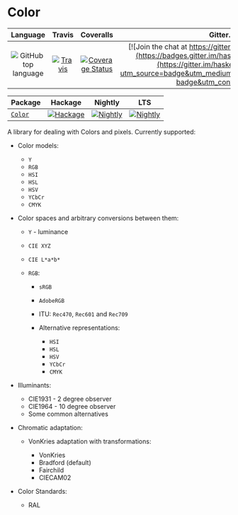 # Color

| Language | Travis | Coveralls |Gitter.im |
|:--------:|:------:|:---------:|:--------:|
| ![GitHub top language](https://img.shields.io/github/languages/top/lehins/Color.svg) | [![Travis](https://img.shields.io/travis/lehins/Color/master.svg?label=Linux%20%26%20OS%20X)](https://travis-ci.org/lehins/Color) | [![Coverage Status](https://coveralls.io/repos/github/lehins/Color/badge.svg?branch=master)](https://coveralls.io/github/lehins/Color?branch=master) | [![Join the chat at https://gitter.im/haskell-massiv/Lobby](https://badges.gitter.im/haskell-massiv/Lobby.svg)](https://gitter.im/haskell-massiv/Lobby?utm_source=badge&utm_medium=badge&utm_campaign=pr-badge&utm_content=badge)

|      Package       | Hackage | Nightly | LTS |
|:-------------------|:-------:|:-------:|:---:|
|  [`Color`](https://github.com/lehins/Color/tree/master/Color)|                                       [![Hackage](https://img.shields.io/hackage/v/Color.svg)](https://hackage.haskell.org/package/Color)|                                                                                                        [![Nightly](https://www.stackage.org/package/Color/badge/nightly)](https://www.stackage.org/nightly/package/Color)|                                                                                         [![Nightly](https://www.stackage.org/package/Color/badge/lts)](https://www.stackage.org/lts/package/Color)|

A library for dealing with Colors and pixels. Currently supported:

* Color models:

  * `Y`
  * `RGB`
  * `HSI`
  * `HSL`
  * `HSV`
  * `YCbCr`
  * `CMYK`

* Color spaces and arbitrary conversions between them:

  * `Y` - luminance
  * `CIE XYZ`
  * `CIE L*a*b*`
  * `RGB`:

    * `sRGB`
    * `AdobeRGB`
    * ITU: `Rec470`, `Rec601` and `Rec709`
    * Alternative representations:

      * `HSI`
      * `HSL`
      * `HSV`
      * `YCbCr`
      * `CMYK`

* Illuminants:

  * CIE1931 - 2 degree observer
  * CIE1964 - 10 degree observer
  * Some common alternatives

* Chromatic adaptation:

  * VonKries adaptation with transformations:

      * VonKries
      * Bradford (default)
      * Fairchild
      * CIECAM02

* Color Standards:

  * RAL
